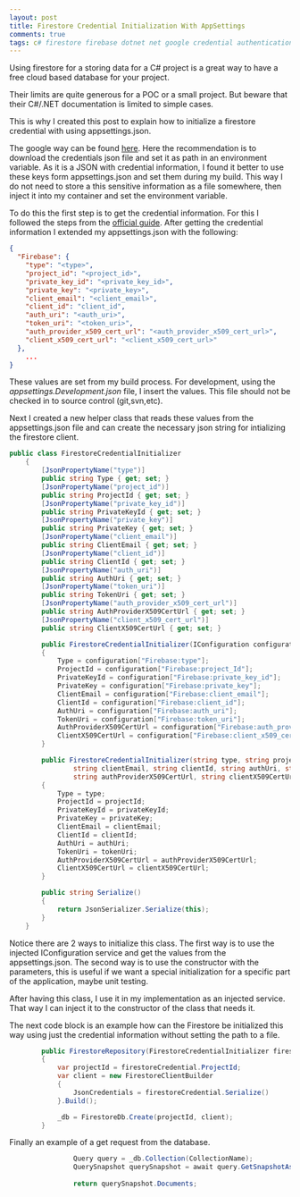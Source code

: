 ```yaml
---
layout: post
title: Firestore Credential Initialization With AppSettings
comments: true
tags: c# firestore firebase dotnet net google credential authentication
---
```


Using firestore for a storing data for a C# project is a great way to have a free cloud based database for your project.

Their limits are quite generous for a POC or a small project. But beware that their C#/.NET documentation is limited to simple cases.

This is why I created this post to explain how to initialize a firestore credential with using appsettings.json. 

The google way can be found [here](https://cloud.google.com/firestore/docs/quickstart-servers#c). Here the recommendation is to download the credentials json file and set it as path in an environment variable. As it is a JSON with credential information, I found it better to use these keys form appsettings.json and set them during my build. This way I do not need to store a this sensitive information as a file somewhere, then inject it into my container and set the environment variable.

To do this the first step is to get the credential information. For this I followed the steps from the [official guide](https://cloud.google.com/firestore/docs/quickstart-servers#set_up_authentication). After getting the credential information I extended my appsettings.json with the following:

```json
{
  "Firebase": {
    "type": "<type>",
    "project_id": "<project_id>",
    "private_key_id": "<private_key_id>",
    "private_key": "<private_key>",
    "client_email": "<client_email>",
    "client_id": "client_id",
    "auth_uri": "<auth_uri>",
    "token_uri": "<token_uri>",
    "auth_provider_x509_cert_url": "<auth_provider_x509_cert_url>",
    "client_x509_cert_url": "<client_x509_cert_url>"
  },
    ...
}
```

These values are set from my build process. For development, using the _appsettings.Development.json_ file, I insert the values. This file should not be checked in to source control (git,svn,etc).

Next I created a new helper class that reads these values from the appsettings.json file and can create the necessary json string for intializing the firestore client.

```csharp
public class FirestoreCredentialInitializer
    {
        [JsonPropertyName("type")]
        public string Type { get; set; }
        [JsonPropertyName("project_id")]
        public string ProjectId { get; set; }
        [JsonPropertyName("private_key_id")]
        public string PrivateKeyId { get; set; }
        [JsonPropertyName("private_key")]
        public string PrivateKey { get; set; }
        [JsonPropertyName("client_email")]
        public string ClientEmail { get; set; }
        [JsonPropertyName("client_id")]
        public string ClientId { get; set; }
        [JsonPropertyName("auth_uri")]
        public string AuthUri { get; set; }
        [JsonPropertyName("token_uri")]
        public string TokenUri { get; set; }
        [JsonPropertyName("auth_provider_x509_cert_url")]
        public string AuthProviderX509CertUrl { get; set; }
        [JsonPropertyName("client_x509_cert_url")]
        public string ClientX509CertUrl { get; set; }

        public FirestoreCredentialInitializer(IConfiguration configuration)
        {
            Type = configuration["Firebase:type"];
            ProjectId = configuration["Firebase:project_Id"];
            PrivateKeyId = configuration["Firebase:private_key_id"];
            PrivateKey = configuration["Firebase:private_key"];
            ClientEmail = configuration["Firebase:client_email"];
            ClientId = configuration["Firebase:client_id"];
            AuthUri = configuration["Firebase:auth_uri"];
            TokenUri = configuration["Firebase:token_uri"];
            AuthProviderX509CertUrl = configuration["Firebase:auth_provider_x509_cert_url"];
            ClientX509CertUrl = configuration["Firebase:client_x509_cert_url"];
        }

        public FirestoreCredentialInitializer(string type, string projectId, string privateKeyId, string privateKey,
                string clientEmail, string clientId, string authUri, string tokenUri,
                string authProviderX509CertUrl, string clientX509CertUrl)
        {
            Type = type;
            ProjectId = projectId;
            PrivateKeyId = privateKeyId;
            PrivateKey = privateKey;
            ClientEmail = clientEmail;
            ClientId = clientId;
            AuthUri = authUri;
            TokenUri = tokenUri;
            AuthProviderX509CertUrl = authProviderX509CertUrl;
            ClientX509CertUrl = clientX509CertUrl;
        }

        public string Serialize()
        {
            return JsonSerializer.Serialize(this);
        }
    }
```

Notice there are 2 ways to initialize this class. The first way is to use the injected IConfiguration service and get the values from the appsettings.json. The second way is to use the constructor with the parameters, this is useful if we want a special initialization for a specific part of the application, maybe unit testing.

After having this class, I use it in my implementation as an injected service. That way I can inject it to the constructor of the class that needs it.

The next code block is an example how can the Firestore be initialized this way using just the credential information without setting the path to a file.

```csharp
        public FirestoreRepository(FirestoreCredentialInitializer firestoreCredential)
        {
            var projectId = firestoreCredential.ProjectId;
            var client = new FirestoreClientBuilder
            {
                JsonCredentials = firestoreCredential.Serialize()
            }.Build();

            _db = FirestoreDb.Create(projectId, client);
        }
```

Finally an example of a get request from the database. 

```csharp
                Query query = _db.Collection(CollectionName);
                QuerySnapshot querySnapshot = await query.GetSnapshotAsync();
                
                return querySnapshot.Documents;
```
